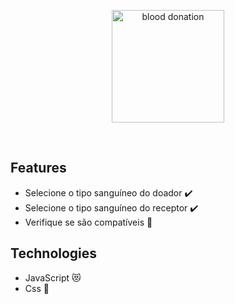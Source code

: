 <p  align="center">
<img  src="https://media.giphy.com/media/XKTMEZ3abscosNZmJu/giphy.gif"  height="180" alt="blood donation">
</p>
<br/>


## Features
* Selecione o tipo sanguíneo do doador :heavy_check_mark:
* Selecione o tipo sanguíneo do receptor :heavy_check_mark:
* Verifique se são compatíveis :muscle:

## Technologies
* JavaScript :heart_eyes_cat:
* Css :nail_care:
